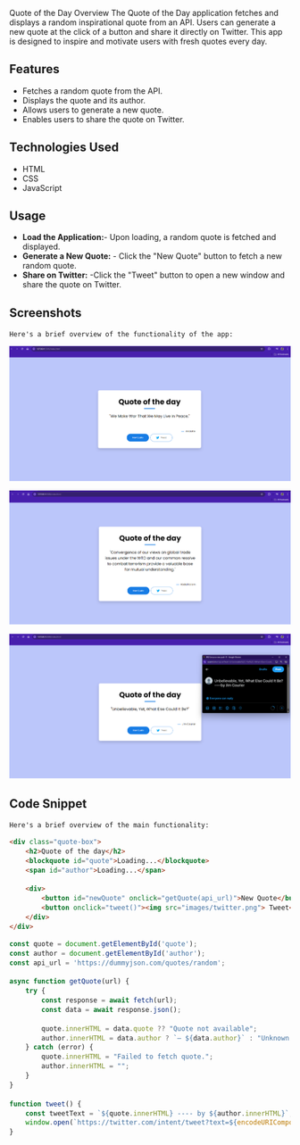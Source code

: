 Quote of the Day
Overview
The Quote of the Day application fetches and displays a random inspirational quote from an API. Users can generate a new quote at the click of a button and share it directly on Twitter. This app is designed to inspire and motivate users with fresh quotes every day.

## Features
- Fetches a random quote from the API.
- Displays the quote and its author.
- Allows users to generate a new quote.
- Enables users to share the quote on Twitter.

## Technologies Used
- HTML
- CSS
- JavaScript

## Usage
- **Load the Application:**- Upon loading, a random quote is fetched and displayed.
- **Generate a New Quote:** - Click the "New Quote" button to fetch a new random quote.
- **Share on Twitter:** -Click the "Tweet" button to open a new window and share the quote on Twitter.

## Screenshots
    Here's a brief overview of the functionality of the app:
    
![Home Page](./screenshots/1.png)

![New Quote Generated](./screenshots/2.png)

![Tweet Quote](./screenshots/3.png)

## Code Snippet
    Here's a brief overview of the main functionality:


```HTML
<div class="quote-box">  
    <h2>Quote of the day</h2>
    <blockquote id="quote">Loading...</blockquote>
    <span id="author">Loading...</span>
    
    <div>
        <button id="newQuote" onclick="getQuote(api_url)">New Quote</button>
        <button onclick="tweet()"><img src="images/twitter.png"> Tweet</button>
    </div>
</div>
```


```JavaScript
const quote = document.getElementById('quote');
const author = document.getElementById('author');
const api_url = 'https://dummyjson.com/quotes/random';

async function getQuote(url) {
    try {
        const response = await fetch(url);
        const data = await response.json();

        quote.innerHTML = data.quote ?? "Quote not available";
        author.innerHTML = data.author ? `— ${data.author}` : "Unknown author";
    } catch (error) {
        quote.innerHTML = "Failed to fetch quote.";
        author.innerHTML = "";
    }
}

function tweet() {
    const tweetText = `${quote.innerHTML} ---- by ${author.innerHTML}`;
    window.open(`https://twitter.com/intent/tweet?text=${encodeURIComponent(tweetText)}`, 'Tweet Window', 'width=600,height=400');
}

```